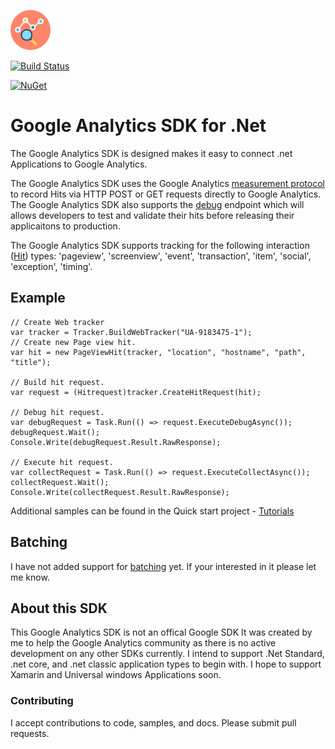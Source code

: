 ![alt text](https://github.com/LindaLawton/google-analytics-dotnet-sdk/blob/master/images/analyticsicon.png "Google analytics .Net Tracker")

[![Build Status](https://travis-ci.org/LindaLawton/google-analytics-dotnet-sdk.svg?branch=master, "Build Status")](https://travis-ci.org/LindaLawton/google-analytics-dotnet-sdk)

[![NuGet](https://img.shields.io/nuget/dt/Daimto.Google.Analytics.Tracker.SDK.svg)](https://www.nuget.org/packages/Daimto.Google.Analytics.Tracker.SDK)

# Google Analytics SDK for .Net 

The Google Analytics SDK is designed makes it easy to connect .net Applications to Google Analytics.  

The Google Analytics SDK uses the Google Analytics [measurement protocol](https://developers.google.com/analytics/devguides/collection/protocol/) to record Hits via HTTP POST or GET requests directly to  Google Analytics. The Google Analytics SDK also supports the [debug](https://developers.google.com/analytics/devguides/collection/protocol/v1/validating-hits) endpoint which will allows developers to test and validate their hits before releasing their applicaitons to production.

The Google Analytics SDK supports tracking for the following interaction ([Hit](https://developers.google.com/analytics/devguides/collection/protocol/v1/parameters#t)) types: 
'pageview', 'screenview', 'event', 'transaction', 'item', 'social', 'exception', 'timing'.

## Example 

    // Create Web tracker
    var tracker = Tracker.BuildWebTracker("UA-9183475-1");
    // Create new Page view hit.
    var hit = new PageViewHit(tracker, "location", "hostname", "path", "title");
    
    // Build hit request.
    var request = (Hitrequest)tracker.CreateHitRequest(hit);
    
    // Debug hit request.
    var debugRequest = Task.Run(() => request.ExecuteDebugAsync());
    debugRequest.Wait();
    Console.Write(debugRequest.Result.RawResponse);
            
    // Execute hit request.        
    var collectRequest = Task.Run(() => request.ExecuteCollectAsync());
    collectRequest.Wait();
    Console.Write(collectRequest.Result.RawResponse);
	
Additional samples can be found in the Quick start project - [Tutorials](https://github.com/LindaLawton/google-analytics-dotnet-sdk/tree/master/tutorials)	
	
## Batching

I have not added support for [batching](https://developers.google.com/analytics/devguides/collection/protocol/v1/devguide#batch) yet.  If your interested in it please let me know.
	
	
## About this SDK
This Google Analytics SDK is not an offical Google SDK It was created by me to help the Google Analytics community as there is no active development on any other SDKs currently.   I intend to support .Net Standard, .net core, and .net classic application types to begin with.   I hope to support Xamarin and Universal windows Applications soon.   




### Contributing 
I accept contributions to code, samples, and docs. Please submit pull requests.
 

